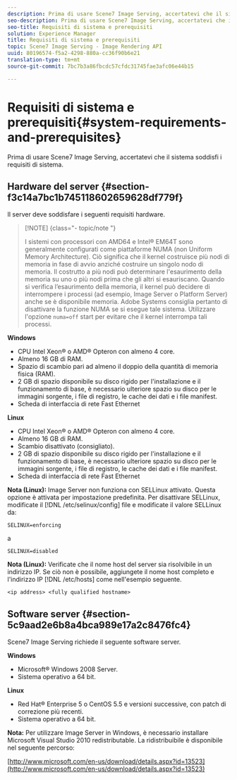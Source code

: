```yaml
---
description: Prima di usare Scene7 Image Serving, accertatevi che il sistema soddisfi i requisiti di sistema.
seo-description: Prima di usare Scene7 Image Serving, accertatevi che il sistema soddisfi i requisiti di sistema.
seo-title: Requisiti di sistema e prerequisiti
solution: Experience Manager
title: Requisiti di sistema e prerequisiti
topic: Scene7 Image Serving - Image Rendering API
uuid: 80196574-f5a2-4298-880a-cc36f90b6e21
translation-type: tm+mt
source-git-commit: 7bc7b3a86fbcdc57cfdc31745fae3afc06e44b15

---
```



# Requisiti di sistema e prerequisiti{#system-requirements-and-prerequisites}

Prima di usare Scene7 Image Serving, accertatevi che il sistema soddisfi i requisiti di sistema.

## Hardware del server {#section-f3c14a7bc1b745118602659628df779f}

Il server deve soddisfare i seguenti requisiti hardware.

>[!NOTE] {class=&quot;- topic/note &quot;}
>
>I sistemi con processori con AMD64 e Intel® EM64T sono generalmente configurati come piattaforme NUMA (non Uniform Memory Architecture). Ciò significa che il kernel costruisce più nodi di memoria in fase di avvio anziché costruire un singolo nodo di memoria. Il costrutto a più nodi può determinare l&#39;esaurimento della memoria su uno o più nodi prima che gli altri si esauriscano. Quando si verifica l’esaurimento della memoria, il kernel può decidere di interrompere i processi (ad esempio, Image Server o Platform Server) anche se è disponibile memoria. Adobe Systems consiglia pertanto di disattivare la funzione NUMA se si esegue tale sistema. Utilizzare l&#39;opzione `numa=off` start per evitare che il kernel interrompa tali processi.

**Windows**

* CPU Intel Xeon® o AMD® Opteron con almeno 4 core.
* Almeno 16 GB di RAM.
* Spazio di scambio pari ad almeno il doppio della quantità di memoria fisica (RAM).
* 2 GB di spazio disponibile su disco rigido per l&#39;installazione e il funzionamento di base, è necessario ulteriore spazio su disco per le immagini sorgente, i file di registro, le cache dei dati e i file manifest.
* Scheda di interfaccia di rete Fast Ethernet

**Linux**

* CPU Intel Xeon® o AMD® Opteron con almeno 4 core.
* Almeno 16 GB di RAM.
* Scambio disattivato (consigliato).
* 2 GB di spazio disponibile su disco rigido per l&#39;installazione e il funzionamento di base, è necessario ulteriore spazio su disco per le immagini sorgente, i file di registro, le cache dei dati e i file manifest.
* Scheda di interfaccia di rete Fast Ethernet

**Nota (Linux):** Image Server non funziona con SELLinux attivato. Questa opzione è attivata per impostazione predefinita. Per disattivare SELLinux, modificate il [!DNL /etc/selinux/config] file e modificate il valore SELLinux da:

`SELINUX=enforcing`

a

`SELINUX=disabled`

**Nota (Linux):** Verificate che il nome host del server sia risolvibile in un indirizzo IP. Se ciò non è possibile, aggiungete il nome host completo e l&#39;indirizzo IP [!DNL /etc/hosts] come nell&#39;esempio seguente.

`<ip address> <fully qualified hostname>`

## Software server {#section-5c9aad2e6b8a4bca989e17a2c8476fc4}

Scene7 Image Serving richiede il seguente software server.

**Windows**

* Microsoft® Windows 2008 Server.
* Sistema operativo a 64 bit.

**Linux**

* Red Hat® Enterprise 5 o CentOS 5.5 e versioni successive, con patch di correzione più recenti.
* Sistema operativo a 64 bit.

**Nota:** Per utilizzare Image Server in Windows, è necessario installare Microsoft Visual Studio 2010 redistributable. La ridistribuibile è disponibile nel seguente percorso:

[http://www.microsoft.com/en-us/download/details.aspx?id=13523](http://www.microsoft.com/en-us/download/details.aspx?id=13523)

